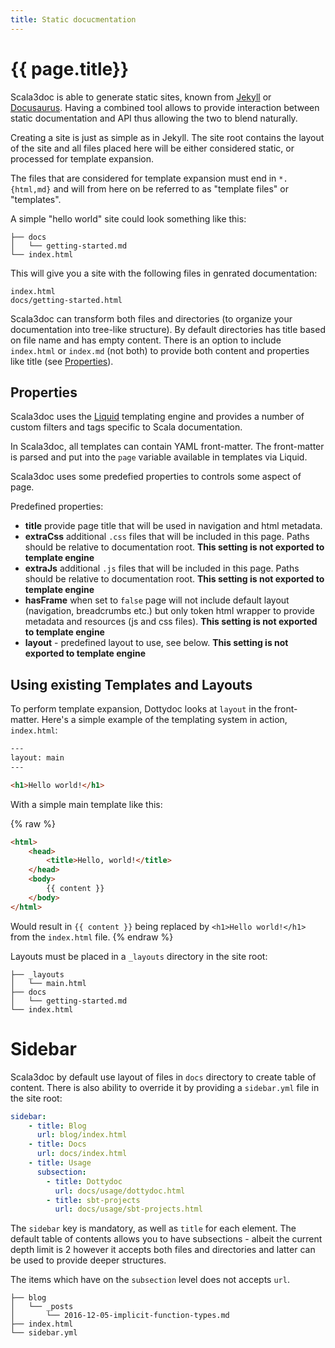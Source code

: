 ```yaml
---
title: Static docucmentation
---
```


# {{ page.title}}

Scala3doc is able to generate static sites, known from [Jekyll](http://jekyllrb.com/) or [Docusaurus](https://docusaurus.io/).
Having a combined tool allows to provide interaction between static documentation and API thus allowing the two to blend naturally.

Creating a site is just as simple as in Jekyll. The site root contains the
layout of the site and all files placed here will be either considered static,
or processed for template expansion.

The files that are considered for template expansion must end in `*.{html,md}`
and will from here on be referred to as "template files" or "templates".

A simple "hello world" site could look something like this:

```
├── docs
│   └── getting-started.md
└── index.html
```

This will give you a site with the following files in genrated documentation:

```
index.html
docs/getting-started.html
```

Scala3doc can transform both files and directories (to organize your documentation into tree-like structure). By default directories has title based on file name and has empty content. There is an option to include `index.html` or `index.md` (not both) to provide both content and properties like title (see [Properties](#properties)).

## Properties

Scala3doc uses the [Liquid](https://shopify.github.io/liquid/) templating engine
and provides a number of custom filters and tags specific to Scala
documentation.

In Scala3doc, all templates can contain YAML front-matter. The front-matter
is parsed and put into the `page` variable available in templates via Liquid.

Scala3doc uses some predefied properties to controls some aspect of page.

Predefined properties:

 - **title** provide page title that will be used in navigation and html metadata.
 - **extraCss** additional `.css` files that will be included in this page. Paths should be relative to documentation root. **This setting is not exported to template engine**
 - **extraJs** additional `.js` files that will be included in this page. Paths should be relative to documentation root. **This setting is not exported to template engine**
 - **hasFrame** when set to `false` page will not include default layout (navigation, breadcrumbs etc.) but only token html wrapper to provide metadata and resources (js and css files). **This setting is not exported to template engine**
- **layout** - predefined layout to use, see below. **This setting is not exported to template engine**


## Using existing Templates and Layouts

To perform template expansion, Dottydoc looks at `layout` in the front-matter.
Here's a simple example of the templating system in action, `index.html`:

```html
---
layout: main
---

<h1>Hello world!</h1>
```

With a simple main template like this:

{% raw %}
```html
<html>
    <head>
        <title>Hello, world!</title>
    </head>
    <body>
        {{ content }}
    </body>
</html>
```

Would result in `{{ content }}` being replaced by `<h1>Hello world!</h1>` from
the `index.html` file.
{% endraw %}

Layouts must be placed in a `_layouts` directory in the site root:

```
├── _layouts
│   └── main.html
├── docs
│   └── getting-started.md
└── index.html
```

Sidebar
=======
Scala3doc by default use layout of files in `docs` directory to create table of content. There is also ability to override it by providing a `sidebar.yml` file in the site root:

```yaml
sidebar:
    - title: Blog
      url: blog/index.html
    - title: Docs
      url: docs/index.html
    - title: Usage
      subsection:
        - title: Dottydoc
          url: docs/usage/dottydoc.html
        - title: sbt-projects
          url: docs/usage/sbt-projects.html
```

The `sidebar` key is mandatory, as well as `title` for each element. The
default table of contents allows you to have subsections - albeit the current
depth limit is 2 however it accepts both files and directories and latter can be used to provide deeper structures.

The items which have on the `subsection` level does not accepts `url`.

```
├── blog
│   └── _posts
│       └── 2016-12-05-implicit-function-types.md
├── index.html
└── sidebar.yml
```
